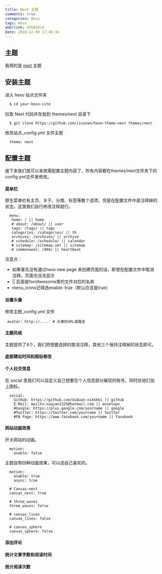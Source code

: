 ```yaml
---
title: Next 主题
comments: true
categories: Hexo
tags: Hexo
abbrlink: df6058cd
date: 2018-12-09 17:46:34
---
```


## 主题
我用的是 [next](http://theme-next.iissnan.com/) 主题

## 安装主题
进入 hexo 站点文件夹
``` bash
  $ cd your-hexo-site
```
拉取 Next 代码并存放到 themes/next 目录下
``` bash
  $ git clone https://github.com/iissnan/hexo-theme-next themes/next
```
 修改站点_config.yml 文件主题
```
  theme: next
```

## 配置主题
接下来我们就可以来按需配置主题内容了，所有内容都在themes/next文件夹下的config.yml文件里修改。  

#### 菜单栏
原生菜单栏有主页、关于、分类、标签等数个选项，但是在配置文件中是注释掉的状态，这里我们自行修改注释就行。
```
  menu:
   home: / || home
   # about: /about/ || user
   tags: /tags/ || tags
   categories: /categories/ || th
   archives: /archives/ || archive
   # schedule: /schedule/ || calendar
   # sitemap: /sitemap.xml || sitemap
   # commonweal: /404/ || heartbeat
```
注意点：

- 如果事先没有通过hexo new page <pageName>来创建页面的话，即使在配置文件中取消注释，页面也没法显示
- || 后面是fontAwesome里的文件对应的名称
- menu_icons记得选enable: true（默认应该是true）

#### 设置头像
修改主题_config.yml 文件
```
 avatar: http://....  # 头像的URL或路径
```

#### 主题风格
主题提供了4个，我们把想要选择的取消注释，其他三个保持注释掉的状态即可。

#### 底部建站时间和图标修改

#### 个人社交信息
在 social 里我们可以自定义自己想要在个人信息部分展现的账号，同时给他们加上图标。
```
  social:
    GitHub: https://github.com/XuQuan-nikkkki || github
    E-Mail: mailto:xuquan1225@hotmail.com || envelope
    #Google: https://plus.google.com/yourname || google
    #Twitter: https://twitter.com/yourname || twitter
    #FB Page: https://www.facebook.com/yourname || facebook
```

#### 网站动画效果
开关网站的动画。
```
  motion:
    enable: false
```
主题自带四种动画效果，可以选自己喜欢的。
```
  motion:
    enable: true
    async: true

  # Canvas-nest
  canvas_nest: true

  # three_waves
  three_waves: false

  # canvas_lines
  canvas_lines: false

  # canvas_sphere
  canvas_sphere: false
```




#### 添加评论
#### 统计文章字数和阅读时间
#### 统计阅读次数
